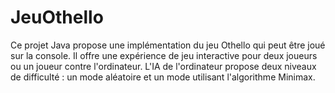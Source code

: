 # JeuOthello
Ce projet Java propose une implémentation du jeu Othello qui peut être joué sur la console. 
Il offre une expérience de jeu interactive pour deux joueurs ou un joueur contre l'ordinateur. 
L'IA de l'ordinateur propose deux niveaux de difficulté : un mode aléatoire et un mode utilisant l'algorithme Minimax.
